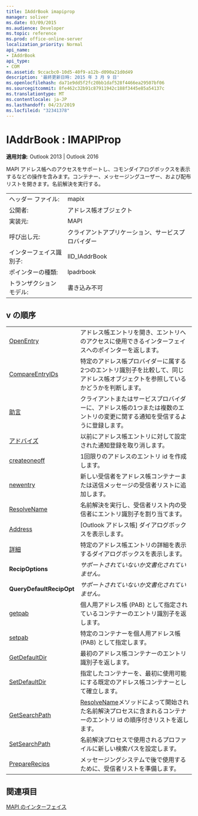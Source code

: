 ```yaml
---
title: IAddrBook imapiprop
manager: soliver
ms.date: 03/09/2015
ms.audience: Developer
ms.topic: reference
ms.prod: office-online-server
localization_priority: Normal
api_name:
- IAddrBook
api_type:
- COM
ms.assetid: 9ccacbc0-10d5-40f9-a12b-d090a21d0d49
description: '最終更新日時: 2015 年 3 月 9 日'
ms.openlocfilehash: da71e9dd5f2fc20bb1daf528f4466ea29507bf06
ms.sourcegitcommit: 8fe462c32b91c87911942c188f3445e85a54137c
ms.translationtype: MT
ms.contentlocale: ja-JP
ms.lasthandoff: 04/23/2019
ms.locfileid: "32341378"
---
```

# <a name="iaddrbook--imapiprop"></a>IAddrBook : IMAPIProp

  
  
**適用対象**: Outlook 2013 | Outlook 2016 
  
MAPI アドレス帳へのアクセスをサポートし、コモンダイアログボックスを表示するなどの操作を含みます。コンテナー、メッセージングユーザー、および配布リストを開きます。名前解決を実行する。
  
|||
|:-----|:-----|
|ヘッダー ファイル:  <br/> |mapix  <br/> |
|公開者:  <br/> |アドレス帳オブジェクト  <br/> |
|実装元:  <br/> |MAPI  <br/> |
|呼び出し元:  <br/> |クライアントアプリケーション、サービスプロバイダー  <br/> |
|インターフェイス識別子:  <br/> |IID_IAddrBook  <br/> |
|ポインターの種類:  <br/> |lpadrbook  <br/> |
|トランザクションモデル:  <br/> |書き込み不可  <br/> |
   
## <a name="vtable-order"></a>v の順序

|||
|:-----|:-----|
|[OpenEntry](iaddrbook-openentry.md) <br/> |アドレス帳エントリを開き、エントリへのアクセスに使用できるインターフェイスへのポインターを返します。  <br/> |
|[CompareEntryIDs](iaddrbook-compareentryids.md) <br/> |特定のアドレス帳プロバイダーに属する2つのエントリ識別子を比較して、同じアドレス帳オブジェクトを参照しているかどうかを判断します。  <br/> |
|[助言](iaddrbook-advise.md) <br/> |クライアントまたはサービスプロバイダーに、アドレス帳の1つまたは複数のエントリの変更に関する通知を受信するように登録します。  <br/> |
|[アドバイズ](iaddrbook-unadvise.md) <br/> |以前にアドレス帳エントリに対して設定された通知登録を取り消します。  <br/> |
|[createoneoff](iaddrbook-createoneoff.md) <br/> |1回限りのアドレスのエントリ id を作成します。  <br/> |
|[newentry](iaddrbook-newentry.md) <br/> |新しい受信者をアドレス帳コンテナーまたは送信メッセージの受信者リストに追加します。  <br/> |
|[ResolveName](iaddrbook-resolvename.md) <br/> |名前解決を実行し、受信者リスト内の受信者にエントリ識別子を割り当てます。  <br/> |
|[Address](iaddrbook-address.md) <br/> |[Outlook アドレス帳] ダイアログボックスを表示します。  <br/> |
|[詳細](iaddrbook-details.md) <br/> |特定のアドレス帳エントリの詳細を表示するダイアログボックスを表示します。  <br/> |
|**RecipOptions** <br/> | *サポートされていないか文書化されていません。*  <br/> |
|**QueryDefaultRecipOpt** <br/> | *サポートされていないか文書化されていません。*  <br/> |
|[getpab](iaddrbook-getpab.md) <br/> |個人用アドレス帳 (PAB) として指定されているコンテナーのエントリ識別子を返します。  <br/> |
|[setpab](iaddrbook-setpab.md) <br/> |特定のコンテナーを個人用アドレス帳 (PAB) として指定します。  <br/> |
|[GetDefaultDir](iaddrbook-getdefaultdir.md) <br/> |最初のアドレス帳コンテナーのエントリ識別子を返します。  <br/> |
|[SetDefaultDir](iaddrbook-setdefaultdir.md) <br/> |指定したコンテナーを、最初に使用可能にする既定のアドレス帳コンテナーとして確立します。  <br/> |
|[GetSearchPath](iaddrbook-getsearchpath.md) <br/> |[ResolveName](iaddrbook-resolvename.md)メソッドによって開始された名前解決プロセスに含まれるコンテナーのエントリ id の順序付きリストを返します。  <br/> |
|[SetSearchPath](iaddrbook-setsearchpath.md) <br/> |名前解決プロセスで使用されるプロファイルに新しい検索パスを設定します。  <br/> |
|[PrepareRecips](iaddrbook-preparerecips.md) <br/> |メッセージングシステムで後で使用するために、受信者リストを準備します。  <br/> |
   
## <a name="see-also"></a>関連項目



[MAPI のインターフェイス](mapi-interfaces.md)

